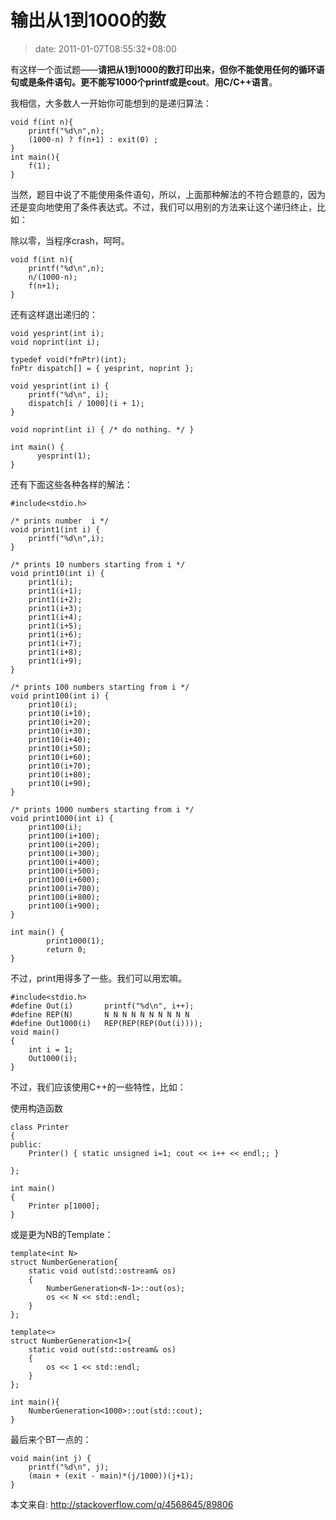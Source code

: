 # 输出从1到1000的数
>date: 2011-01-07T08:55:32+08:00


有这样一个面试题——**请把从1到1000的数打印出来，但你不能使用任何的循环语句或是条件语句。更不能写1000个printf或是cout**。**用C/C++语言**。


我相信，大多数人一开始你可能想到的是递归算法：



```
void f(int n){
    printf("%d\n",n);
    (1000-n) ? f(n+1) : exit(0) ;
}
int main(){
    f(1);
}

```

当然，题目中说了不能使用条件语句，所以，上面那种解法的不符合题意的，因为还是变向地使用了条件表达式。不过，我们可以用别的方法来让这个递归终止，比如：


除以零，当程序crash，呵呵。



```
void f(int n){
    printf("%d\n",n);
    n/(1000-n);
    f(n+1);
}
```

还有这样退出递归的：




```
void yesprint(int i);
void noprint(int i);

typedef void(*fnPtr)(int);
fnPtr dispatch[] = { yesprint, noprint };

void yesprint(int i) {
    printf("%d\n", i);
    dispatch[i / 1000](i + 1);
}

void noprint(int i) { /* do nothing. */ }

int main() {
      yesprint(1);
}

```

还有下面这些各种各样的解法：



```
#include<stdio.h>

/* prints number  i */
void print1(int i) {
    printf("%d\n",i);
}

/* prints 10 numbers starting from i */
void print10(int i) {
    print1(i);
    print1(i+1);
    print1(i+2);
    print1(i+3);
    print1(i+4);
    print1(i+5);
    print1(i+6);
    print1(i+7);
    print1(i+8);
    print1(i+9);
}

/* prints 100 numbers starting from i */
void print100(int i) {
    print10(i);
    print10(i+10);
    print10(i+20);
    print10(i+30);
    print10(i+40);
    print10(i+50);
    print10(i+60);
    print10(i+70);
    print10(i+80);
    print10(i+90);
}

/* prints 1000 numbers starting from i */
void print1000(int i) {
    print100(i);
    print100(i+100);
    print100(i+200);
    print100(i+300);
    print100(i+400);
    print100(i+500);
    print100(i+600);
    print100(i+700);
    print100(i+800);
    print100(i+900);
}

int main() {
        print1000(1);
        return 0;
}
```

不过，print用得多了一些。我们可以用宏嘛。



```
#include<stdio.h>
#define Out(i)       printf("%d\n", i++);
#define REP(N)       N N N N N N N N N N
#define Out1000(i)   REP(REP(REP(Out(i))));
void main()
{
    int i = 1;
    Out1000(i);
}
```

不过，我们应该使用C++的一些特性，比如：


使用构造函数



```
class Printer
{
public:
    Printer() { static unsigned i=1; cout << i++ << endl;; }

};

int main()
{
    Printer p[1000];
}

```

或是更为NB的Template：



```
template<int N>
struct NumberGeneration{
    static void out(std::ostream& os)
    {
        NumberGeneration<N-1>::out(os);
        os << N << std::endl;
    }
};

template<>
struct NumberGeneration<1>{
    static void out(std::ostream& os)
    {
        os << 1 << std::endl;
    }
};

int main(){
    NumberGeneration<1000>::out(std::cout);
}
```

最后来个BT一点的：



```
void main(int j) {
    printf("%d\n", j);
    (main + (exit - main)*(j/1000))(j+1);
}

```

本文来自: <http://stackoverflow.com/q/4568645/89806>


